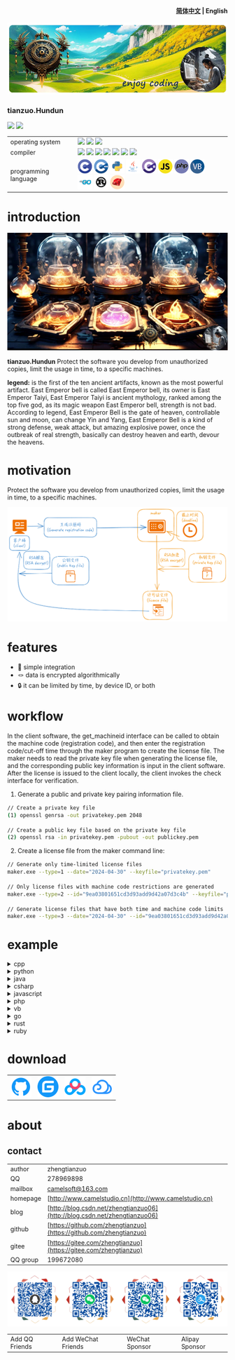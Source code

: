 <h4 align="right"><strong><a href="README.md">简体中文</a></strong> | English</h4>

![](img/logo.jpg)

### tianzuo.Hundun

![](https://img.shields.io/badge/release-1.0.0.0-blue.svg)
![](https://img.shields.io/badge/date-24.1.1-orange.svg)

||||
|--|--|--|
|operating system|![](https://img.shields.io/badge/os-windows_7+-blue.svg) ![](https://img.shields.io/badge/os-macos_10.14+-lightgrey.svg) ![](https://img.shields.io/badge/os-ubuntu_20.04+-orange.svg) ||
|compiler|![](https://img.shields.io/badge/c++-11-blue.svg) ![](https://img.shields.io/badge/msvc-14.0-blue.svg) ![](https://img.shields.io/badge/msvc-14.1-blue.svg) ![](https://img.shields.io/badge/msvc-14.2-blue.svg) ![](https://img.shields.io/badge/msvc-14.3-blue.svg) ![](https://img.shields.io/badge/llvm-10.0-lightgrey.svg) ![](https://img.shields.io/badge/gcc-9.4-orange.svg)||
|programming language|![](img/C.png) ![](img/C__.png) ![](img/Python.png) ![](img/Java.png) ![](img/C_.png) ![](img/JavaScript.png) ![](img/PHP.png) ![](img/Visual_Basic.png) ![](img/Go.png) ![](img/Rust.png) ![](img/Ruby.png)||
# introduction

![](img/alchemy_tianzuo.Hundun.jpg)

**tianzuo.Hundun** Protect the software you develop from unauthorized copies, limit the usage in time, to a specific machines.

**legend:**
is the first of the ten ancient artifacts, known as the most powerful artifact. East Emperor bell is called East Emperor bell, its owner is East Emperor Taiyi, East Emperor Taiyi is ancient mythology, ranked among the top five god, as its magic weapon East Emperor bell, strength is not bad. According to legend, East Emperor Bell is the gate of heaven, controllable sun and moon, can change Yin and Yang, East Emperor Bell is a kind of strong defense, weak attack, but amazing explosive power, once the outbreak of real strength, basically can destroy heaven and earth, devour the heavens.

# motivation
Protect the software you develop from unauthorized copies, limit the usage in time, to a specific machines.

![](img/tianzuo.Hundun.png)

# features

- 🧩 simple integration
- 🪢 data is encrypted algorithmically
- 🔒 it can be limited by time, by device ID, or both

# workflow

In the client software, the get_machineid interface can be called to obtain the machine code (registration code), and then enter the registration code/cut-off time through the maker program to create the license file. The maker needs to read the private key file when generating the license file, and the corresponding public key information is input in the client software. After the license is issued to the client locally, the client invokes the check interface for verification.

1. Generate a public and private key pairing information file.
  
```bash
// Create a private key file
(1) openssl genrsa -out privatekey.pem 2048

// Create a public key file based on the private key file
(2) openssl rsa -in privatekey.pem -pubout -out publickey.pem
```

2. Create a license file from the maker command line:

```bash
// Generate only time-limited license files
maker.exe --type=1 --date="2024-04-30" --keyfile="privatekey.pem"

// Only license files with machine code restrictions are generated
maker.exe --type=2 --id="9ea03801651cd3d93add9d42a07d3c4b" --keyfile="privatekey.pem"

// Generate license files that have both time and machine code limits
maker.exe --type=3 --date="2024-04-30" --id="9ea03801651cd3d93add9d42a07d3c4b" --keyfile="privatekey.pem"
```

# example
<details>
  <summary>cpp</summary>

```cpp
#include <iostream>
#include "../../include/tianzuo.HundunInterface.h" // 接口头文件 interface heaher file

#define Get_Machineid 0

int main() {
	std::string public_key = "-----BEGIN PUBLIC KEY-----\n"
		"MIIBIjANBgkqhkiG9w0BAQEFAAOCAQ8AMIIBCgKCAQEA3I4g6QtToZuQopoS7Myf\n"
		"p1QPSBdC0PWNzG0Ii+oMeEp+aqiiVDU33aIrHgyXcBsDNFyPi3R3USNI9WbyO0cw\n"
		"LrlYS8YRjP6ckz90lZph2VSXCFWXQm7nOqD4P9GC3QMvV3U9XLyLufRiZs0BcYVF\n"
		"ENbm+jt3Z8/ikkFaLh0Mw8Y3ksjJN+Kd2DyEgpj5taLXHShHRyLjWAd102M2J4Id\n"
		"z1hZg3CxyQNN7hQPmsFvZBsOejqAKeSO57/hRgo6IgZHh7iFbIpNyYjj1fxL0T5o\n"
		"ouJ5yHODq8fWQ9ZHmk3po9QtbQJIYXO/ShfladQiZrz74vg6VFjleVyPp9m9gAUn\n"
		"lQIDAQAB\n"
		"-----END PUBLIC KEY-----\n";

	tianzuo_HundunInt hundun;
#if Get_Machineid
	const char* id = hundun.get_machineid();
	if (id == nullptr) {
		std::cerr << "hundun.get_machineid error" << std::endl;
		return -1;
	}
	std::cout << "id: " << id << std::endl;
#else
	int days = 0;
	int error_code = tianzuo_Hundun_check(public_key.c_str(), "license.dat", &days);
	if (error_code != Hundun_error_code_success) {
		std::cout << "hundun.check error_code: " << error_code << " error_string: " << Hundun_error_code_strings[error_code] << std::endl;
		return -1;
	}
	std::cout << "hundun.check days: " << days << std::endl;
#endif
	return 0;
}

```
</details>

<details>
  <summary>python</summary>

```python
from ctypes import *
from enum import Enum
import ctypes


tianzuo_HundunLib = cdll.LoadLibrary('./tianzuo.Hundun.dll')


class Hundun_error_code(Enum):
    Hundun_error_code_success       = 0 # 成功
    Hundun_error_code_parameter     = 1 # 参数错误
    Hundun_error_code_parse         = 2 # 解析错误
    Hundun_error_code_licensefile   = 3 # 许可证文件或路径错误
    Hundun_error_code_outofdate     = 4 # 日期已过
    Hundun_error_code_unmatched     = 5 # 机器码不匹配


def tianzuo_Hundun_check(public_key_string, license_file, days):
    tianzuo_HundunLib.tianzuo_Hundun_check.argtypes = [c_char_p, c_char_p, ctypes.POINTER(ctypes.c_int)]
    return tianzuo_HundunLib.tianzuo_Hundun_check(public_key_string, license_file, days)


def main():
    public_key = (b"-----BEGIN PUBLIC KEY-----\n"
                  b"MIIBIjANBgkqhkiG9w0BAQEFAAOCAQ8AMIIBCgKCAQEA3I4g6QtToZuQopoS7Myf\n"
                  b"p1QPSBdC0PWNzG0Ii+oMeEp+aqiiVDU33aIrHgyXcBsDNFyPi3R3USNI9WbyO0cw\n"
                  b"LrlYS8YRjP6ckz90lZph2VSXCFWXQm7nOqD4P9GC3QMvV3U9XLyLufRiZs0BcYVF\n"
                  b"ENbm+jt3Z8/ikkFaLh0Mw8Y3ksjJN+Kd2DyEgpj5taLXHShHRyLjWAd102M2J4Id\n"
                  b"z1hZg3CxyQNN7hQPmsFvZBsOejqAKeSO57/hRgo6IgZHh7iFbIpNyYjj1fxL0T5o\n"
                  b"ouJ5yHODq8fWQ9ZHmk3po9QtbQJIYXO/ShfladQiZrz74vg6VFjleVyPp9m9gAUn\n"
                  b"lQIDAQAB\n"
                  b"-----END PUBLIC KEY-----\n")

    Hundun_error_code_strings_cn = (
        "成功",
        "参数错误",
        "解析错误",
        "许可证文件或路径错误",
        "日期已过",
        "机器码不匹配")

    Hundun_error_code_strings = (
        "success",
        "parameter error",
        "parse error",
        "license filename error",
        "out of date",
        "machine id unmatched")

    days = ctypes.c_int()
    license_file = b"license.dat"
    error_code = tianzuo_Hundun_check(public_key, license_file, days)
    if error_code != Hundun_error_code.Hundun_error_code_success.value:
        print("hundun.check error_code: {} error_string: {}".format(error_code, Hundun_error_code_strings[error_code]))
        return

    int_days = days.value
    print("hundun.check days: {}".format(int_days))


if __name__ == '__main__':
    main()

```
</details>

<details>
  <summary>java</summary>

```java
package cn.camelsoft;

import com.sun.jna.Library;
import com.sun.jna.Native;

enum Hundun_error_code {
    Hundun_error_code_success       (0),            ///<  成功
    Hundun_error_code_parameter     (1),            ///<  参数错误
    Hundun_error_code_parse         (2),            ///<  解析错误
    Hundun_error_code_licensefile   (3),            ///<  许可证文件或路径错误
    Hundun_error_code_outofdate     (4),            ///<  日期已过
    Hundun_error_code_unmatched     (5);            ///<  机器码不匹配

    private int value;

    Hundun_error_code(int value) {
        this.value = value;
    }

    public int getValue() {
        return value;
    }
}

public class Main {
    public interface tianzuo_HundunLib extends Library {
        tianzuo_HundunLib instance = (tianzuo_HundunLib) Native.load("./tianzuo.Hundun.dll", tianzuo_HundunLib.class);
        int tianzuo_Hundun_check(String public_key_string, String license_file, int[] days);
    }

    public static void main(String[] args) {
        System.setProperty("jna.encoding","UTF-8");

        String public_key = "-----BEGIN PUBLIC KEY-----\n" +
        "MIIBIjANBgkqhkiG9w0BAQEFAAOCAQ8AMIIBCgKCAQEA3I4g6QtToZuQopoS7Myf\n" +
        "p1QPSBdC0PWNzG0Ii+oMeEp+aqiiVDU33aIrHgyXcBsDNFyPi3R3USNI9WbyO0cw\n" +
        "LrlYS8YRjP6ckz90lZph2VSXCFWXQm7nOqD4P9GC3QMvV3U9XLyLufRiZs0BcYVF\n" +
        "ENbm+jt3Z8/ikkFaLh0Mw8Y3ksjJN+Kd2DyEgpj5taLXHShHRyLjWAd102M2J4Id\n" +
        "z1hZg3CxyQNN7hQPmsFvZBsOejqAKeSO57/hRgo6IgZHh7iFbIpNyYjj1fxL0T5o\n" +
        "ouJ5yHODq8fWQ9ZHmk3po9QtbQJIYXO/ShfladQiZrz74vg6VFjleVyPp9m9gAUn\n" +
        "lQIDAQAB\n" +
        "-----END PUBLIC KEY-----\n";

        String[] Hundun_error_code_strings_cn = {"成功",
                "参数错误",
                "解析错误",
                "许可证文件或路径错误",
                "日期已过",
                "机器码不匹配"};

        String[] Hundun_error_code_strings = {
                "success",
                "parameter error",
                "parse error",
                "license filename error",
                "out of date",
                "machine id unmatched"
        };

        int[] days = {0};
        int error_code = tianzuo_HundunLib.instance.tianzuo_Hundun_check(public_key, "license.dat", days);
        if (error_code != Hundun_error_code.Hundun_error_code_success.getValue()) {
            System.out.printf("hundun.check error_code: %d error_string: %s\n", error_code, Hundun_error_code_strings[error_code]);
            return;
        }
        System.out.printf("hundun.check days: : %d\n", days[0]);
    }
}

```
</details>

<details>
  <summary>csharp</summary>

```csharp


using System.Runtime.InteropServices;

class Program {
    [DllImport("tianzuo.Hundun.dll")]
    public static extern int tianzuo_Hundun_check(string public_key_string, string license_file, ref int days);

    public enum Hundun_error_code
    {
        Hundun_error_code_success,                ///<  成功
        Hundun_error_code_parameter,              ///<  参数错误
        Hundun_error_code_parse,                  ///<  解析错误
        Hundun_error_code_licensefile,            ///<  许可证文件或路径错误
        Hundun_error_code_outofdate,              ///<  日期已过
        Hundun_error_code_unmatched               ///<  机器码不匹配
    }

    public string[] Hundun_error_code_strings_cn = {
        "成功",
        "参数错误",
        "解析错误",
        "许可证文件或路径错误",
        "日期已过",
        "机器码不匹配"
    };

    public string[] Hundun_error_code_strings = {
        "success",
        "parameter error",
        "parse error",
        "license filename error",
        "out of date",
        "machine id unmatched"
    };

    static void Main(string[] args) {
        string public_key = "-----BEGIN PUBLIC KEY-----\n" +
            "MIIBIjANBgkqhkiG9w0BAQEFAAOCAQ8AMIIBCgKCAQEA3I4g6QtToZuQopoS7Myf\n" +
            "p1QPSBdC0PWNzG0Ii+oMeEp+aqiiVDU33aIrHgyXcBsDNFyPi3R3USNI9WbyO0cw\n" +
            "LrlYS8YRjP6ckz90lZph2VSXCFWXQm7nOqD4P9GC3QMvV3U9XLyLufRiZs0BcYVF\n" +
            "ENbm+jt3Z8/ikkFaLh0Mw8Y3ksjJN+Kd2DyEgpj5taLXHShHRyLjWAd102M2J4Id\n" +
            "z1hZg3CxyQNN7hQPmsFvZBsOejqAKeSO57/hRgo6IgZHh7iFbIpNyYjj1fxL0T5o\n" +
            "ouJ5yHODq8fWQ9ZHmk3po9QtbQJIYXO/ShfladQiZrz74vg6VFjleVyPp9m9gAUn\n" +
            "lQIDAQAB\n" +
            "-----END PUBLIC KEY-----\n";

        int days = 0;
        int error_code = tianzuo_Hundun_check(public_key, "license.dat", ref days);
        if (error_code != (int)Hundun_error_code.Hundun_error_code_success)
        {
            Program myProgram = new Program();
            Console.WriteLine("hundun.check error_code: " + error_code + " error_string: " + myProgram.Hundun_error_code_strings[error_code]);
            return;
        }
        Console.WriteLine("hundun.check days: " + days);

    }

}
```
</details>

<details>
  <summary>javascript</summary>

```js

Hundun_error_code_success     = 0 //  成功
Hundun_error_code_parameter   = 1 //  参数错误
Hundun_error_code_parse       = 2 //  解析错误
Hundun_error_code_licensefile = 3 //  许可证文件或路径错误
Hundun_error_code_outofdate   = 4 //  日期已过
Hundun_error_code_unmatched   = 5 //  机器码不匹配

let ffi = require('ffi-napi')
const ref = require('ref-napi');

let tianzuo_HundunLib = ffi.Library("tianzuo.Hundun.dll", {
    'tianzuo_Hundun_check':['int',['string','string','pointer']],
})

let public_key = "-----BEGIN PUBLIC KEY-----\n" +
"MIIBIjANBgkqhkiG9w0BAQEFAAOCAQ8AMIIBCgKCAQEA3I4g6QtToZuQopoS7Myf\n" +
"p1QPSBdC0PWNzG0Ii+oMeEp+aqiiVDU33aIrHgyXcBsDNFyPi3R3USNI9WbyO0cw\n" +
"LrlYS8YRjP6ckz90lZph2VSXCFWXQm7nOqD4P9GC3QMvV3U9XLyLufRiZs0BcYVF\n" +
"ENbm+jt3Z8/ikkFaLh0Mw8Y3ksjJN+Kd2DyEgpj5taLXHShHRyLjWAd102M2J4Id\n" +
"z1hZg3CxyQNN7hQPmsFvZBsOejqAKeSO57/hRgo6IgZHh7iFbIpNyYjj1fxL0T5o\n" +
"ouJ5yHODq8fWQ9ZHmk3po9QtbQJIYXO/ShfladQiZrz74vg6VFjleVyPp9m9gAUn\n" +
"lQIDAQAB\n" +
"-----END PUBLIC KEY-----\n";

const Hundun_error_code_strings_cn = [
    "成功",
    "参数错误",
    "解析错误",
    "许可证文件或路径错误",
    "日期已过",
    "机器码不匹配"];

const Hundun_error_code_strings = [
    "success",
    "parameter error",
    "parse error",
    "license filename error",
    "out of date",
    "machine id unmatched"];

days = Buffer.alloc(1 * ref.sizeof.int);
let error_code = tianzuo_HundunLib.tianzuo_Hundun_check(public_key, "license.dat", days);
if (error_code !== Hundun_error_code_success) {
    console.log("hundun.check error_code: %d error_string: %s\n", error_code, Hundun_error_code_strings[error_code]);
    return -1;
}
days_data = ref.get(days, 0, ref.types.int);
console.log("hundun.check days: %d\n", days_data);

```
</details>

<details>
  <summary>php</summary>

```php
<?php

// 检查是否加载了 FFI 扩展
if (extension_loaded('ffi')) {
    echo("已启用 FFI 扩展\n");
} else {
    die("未启动 FFI 扩展\n");
}

enum Hundun_error_code
{
    const Hundun_error_code_success = 0;        //  成功
    const Hundun_error_code_parameter = 1;      //  参数错误
    const Hundun_error_code_parse = 2;          //  解析错误
    const Hundun_error_code_licensefile = 3;    //  许可证文件或路径错误
    const Hundun_error_code_outofdate = 4;      //  日期已过
    const Hundun_error_code_unmatched = 5;      //  机器码不匹配
}

$ffi = FFI::cdef("
    int tianzuo_Hundun_check(const char* public_key_string, const char* license_file, int* days);
", "tianzuo.Hundun.dll");

$public_key = "-----BEGIN PUBLIC KEY-----
MIIBIjANBgkqhkiG9w0BAQEFAAOCAQ8AMIIBCgKCAQEA3I4g6QtToZuQopoS7Myf
p1QPSBdC0PWNzG0Ii+oMeEp+aqiiVDU33aIrHgyXcBsDNFyPi3R3USNI9WbyO0cw
LrlYS8YRjP6ckz90lZph2VSXCFWXQm7nOqD4P9GC3QMvV3U9XLyLufRiZs0BcYVF
ENbm+jt3Z8/ikkFaLh0Mw8Y3ksjJN+Kd2DyEgpj5taLXHShHRyLjWAd102M2J4Id
z1hZg3CxyQNN7hQPmsFvZBsOejqAKeSO57/hRgo6IgZHh7iFbIpNyYjj1fxL0T5o
ouJ5yHODq8fWQ9ZHmk3po9QtbQJIYXO/ShfladQiZrz74vg6VFjleVyPp9m9gAUn
lQIDAQAB
-----END PUBLIC KEY-----\n";

define('Hundun_error_code_strings_cn', [
    "成功",
    "参数错误",
    "解析错误",
    "许可证文件或路径错误",
    "日期已过",
    "机器码不匹配"]);

define('Hundun_error_code_strings', [
    "success",
    "parameter error",
    "parse error",
    "license filename error",
    "out of date",
    "machine id unmatched"
]);

$days = FFI::new("int");
$error_code = $ffi->tianzuo_Hundun_check($public_key, "license.dat", FFI::addr($days));
if ($error_code != Hundun_error_code::Hundun_error_code_success) {
    echo "hundun.check error_code: " . $error_code . " error_string: " . Hundun_error_code_strings[$error_code] . "\n";
    return;
}
echo "hundun.check days: " . $days->cdata . "\n";

?>
```
</details>

<details>
  <summary>vb</summary>

```vb

Imports System.Runtime.InteropServices

Enum Hundun_error_code
    Hundun_error_code_success = 0 '  成功
    Hundun_error_code_parameter = 1 '  参数错误
    Hundun_error_code_parse = 2 '  解析错误
    Hundun_error_code_licensefile = 3 '  许可证文件或路径错误
    Hundun_error_code_outofdate = 4 '  日期已过
    Hundun_error_code_unmatched = 5 '  机器码不匹配
End Enum

Module Program
    <DllImport("tianzuo.Hundun.dll")>
    Public Function tianzuo_Hundun_check(public_key_string As String, license_file As String, ByRef days As Integer) As Integer
    End Function

    ReadOnly Hundun_error_code_strings_cn() As String = {
        "成功",
        "参数错误",
        "解析错误",
        "许可证文件或路径错误",
        "日期已过",
        "机器码不匹配"}

    ReadOnly Hundun_error_code_strings() As String = {
        "success",
        "parameter error",
        "parse error",
        "license filename error",
        "out of date",
        "machine id unmatched"}

    Sub Main(args As String())
        Dim public_key As String = "-----BEGIN PUBLIC KEY-----
MIIBIjANBgkqhkiG9w0BAQEFAAOCAQ8AMIIBCgKCAQEA3I4g6QtToZuQopoS7Myf
p1QPSBdC0PWNzG0Ii+oMeEp+aqiiVDU33aIrHgyXcBsDNFyPi3R3USNI9WbyO0cw
LrlYS8YRjP6ckz90lZph2VSXCFWXQm7nOqD4P9GC3QMvV3U9XLyLufRiZs0BcYVF
ENbm+jt3Z8/ikkFaLh0Mw8Y3ksjJN+Kd2DyEgpj5taLXHShHRyLjWAd102M2J4Id
z1hZg3CxyQNN7hQPmsFvZBsOejqAKeSO57/hRgo6IgZHh7iFbIpNyYjj1fxL0T5o
ouJ5yHODq8fWQ9ZHmk3po9QtbQJIYXO/ShfladQiZrz74vg6VFjleVyPp9m9gAUn
lQIDAQAB
-----END PUBLIC KEY-----"

        Dim license_file As String = "license.dat"
        Dim days As Integer = 0
        Dim error_code As Integer = tianzuo_Hundun_check(public_key, license_file, days)
        If (error_code <> Hundun_error_code.Hundun_error_code_success) Then
            Console.WriteLine("hundun.check error_code: " + error_code.ToString + " error_string: " + Hundun_error_code_strings(error_code))
            Return
        End If

        Console.WriteLine("hundun.check days:" + days.ToString)
    End Sub
End Module

```
</details>

<details>
  <summary>go</summary>

```go
package main

/*
#include "tianzuo.HundunInterface.h"
*/
import "C"
import (
	"fmt"
	"syscall"
	"unsafe"
)

const (
	Hundun_error_code_success     = 0 //  成功
	Hundun_error_code_parameter   = 1 //  参数错误
	Hundun_error_code_parse       = 2 //  解析错误
	Hundun_error_code_licensefile = 3 //  许可证文件或路径错误
	Hundun_error_code_outofdate   = 4 //  日期已过
	Hundun_error_code_unmatched   = 5 //  机器码不匹配
)

func main() {
	const public_key string = "-----BEGIN PUBLIC KEY-----\n" +
		"MIIBIjANBgkqhkiG9w0BAQEFAAOCAQ8AMIIBCgKCAQEA3I4g6QtToZuQopoS7Myf\n" +
		"p1QPSBdC0PWNzG0Ii+oMeEp+aqiiVDU33aIrHgyXcBsDNFyPi3R3USNI9WbyO0cw\n" +
		"LrlYS8YRjP6ckz90lZph2VSXCFWXQm7nOqD4P9GC3QMvV3U9XLyLufRiZs0BcYVF\n" +
		"ENbm+jt3Z8/ikkFaLh0Mw8Y3ksjJN+Kd2DyEgpj5taLXHShHRyLjWAd102M2J4Id\n" +
		"z1hZg3CxyQNN7hQPmsFvZBsOejqAKeSO57/hRgo6IgZHh7iFbIpNyYjj1fxL0T5o\n" +
		"ouJ5yHODq8fWQ9ZHmk3po9QtbQJIYXO/ShfladQiZrz74vg6VFjleVyPp9m9gAUn\n" +
		"lQIDAQAB\n" +
		"-----END PUBLIC KEY-----\n"

	Hundun_error_code_strings_cn := [6]string{
		"成功",
		"参数错误",
		"解析错误",
		"许可证文件或路径错误",
		"日期已过",
		"机器码不匹配"}

	//Hundun_error_code_strings := [6]string{
	//	"success",
	//	"parameter error",
	//	"parse error",
	//	"license filename error",
	//	"out of date",
	//	"machine id unmatched"}

	dll := syscall.MustLoadDLL("tianzuo.Hundun.dll")
	tianzuo_Hundun_check := dll.MustFindProc("tianzuo_Hundun_check")
	days := C.int(0)
	pub_key := C.CString(public_key)
	license_file := C.CString("license.dat")
	error_code, _, _ := tianzuo_Hundun_check.Call(uintptr(unsafe.Pointer(pub_key)), uintptr(unsafe.Pointer(license_file)), uintptr(unsafe.Pointer(&days)))
	if error_code != Hundun_error_code_success {
		fmt.Println("hundun.check error_code: ", error_code, " error_string: ", Hundun_error_code_strings[error_code])
		return
	}
	fmt.Println("hundun.check days: ", days)
}

```
</details>

<details>
  <summary>rust</summary>

```rust

use std::os::raw::c_char;
use std::ffi::{c_int};
use std::ffi::CString;

#[link(name = "tianzuo.Hundun")]
extern {
    fn tianzuo_Hundun_check(public_key_string: *const c_char, license_file: *const c_char, days: *const c_int) -> c_int;
}

const Hundun_error_code_strings_cn: [&str; 6] = [
    "成功",
    "参数错误",
    "解析错误",
    "许可证文件或路径错误",
    "日期已过",
    "机器码不匹配"];

const Hundun_error_code_strings: [&str; 6] = [
    "success",
    "parameter error",
    "parse error",
    "license filename error",
    "out of date",
    "machine id unmatched"];

fn main() {
    unsafe {
        let public_key = CString::new(String::from("-----BEGIN PUBLIC KEY-----\n\
        MIIBIjANBgkqhkiG9w0BAQEFAAOCAQ8AMIIBCgKCAQEA3I4g6QtToZuQopoS7Myf\n\
        p1QPSBdC0PWNzG0Ii+oMeEp+aqiiVDU33aIrHgyXcBsDNFyPi3R3USNI9WbyO0cw\n\
        LrlYS8YRjP6ckz90lZph2VSXCFWXQm7nOqD4P9GC3QMvV3U9XLyLufRiZs0BcYVF\n\
        ENbm+jt3Z8/ikkFaLh0Mw8Y3ksjJN+Kd2DyEgpj5taLXHShHRyLjWAd102M2J4Id\n\
        z1hZg3CxyQNN7hQPmsFvZBsOejqAKeSO57/hRgo6IgZHh7iFbIpNyYjj1fxL0T5o\n\
        ouJ5yHODq8fWQ9ZHmk3po9QtbQJIYXO/ShfladQiZrz74vg6VFjleVyPp9m9gAUn\n\
        lQIDAQAB\n\
        -----END PUBLIC KEY-----\n")).expect("Failed to create CString");



        let license_file = CString::new(String::from("license.dat")).expect("Failed to create CString");
        let mut days: c_int = 0;
        let error_code = tianzuo_Hundun_check(public_key.as_ptr(), license_file.as_ptr(), &mut days);
        if 0 != error_code {
            let errorc: usize =  error_code as usize;
            println!("hundun.check error_code: {:?} error_string: {:?}", error_code, Hundun_error_code_strings[errorc]);
        }

        println!("hundun.check days: {:?}", days);
    }
}

```
</details>

<details>
  <summary>ruby</summary>

```ruby
require 'fiddle'

lib = Fiddle::dlopen('C:/Users/zhengtianzuo/RubymineProjects/tianzuo.HundunTest/tianzuo.Hundun.dll')
tianzuo_Hundun_check = Fiddle::Function.new(lib['tianzuo_Hundun_check'], [Fiddle::TYPE_VOIDP, Fiddle::TYPE_VOIDP, Fiddle::TYPE_VOIDP], Fiddle::TYPE_INT)

public_key = "-----BEGIN PUBLIC KEY-----
MIIBIjANBgkqhkiG9w0BAQEFAAOCAQ8AMIIBCgKCAQEA3I4g6QtToZuQopoS7Myf
p1QPSBdC0PWNzG0Ii+oMeEp+aqiiVDU33aIrHgyXcBsDNFyPi3R3USNI9WbyO0cw
LrlYS8YRjP6ckz90lZph2VSXCFWXQm7nOqD4P9GC3QMvV3U9XLyLufRiZs0BcYVF
ENbm+jt3Z8/ikkFaLh0Mw8Y3ksjJN+Kd2DyEgpj5taLXHShHRyLjWAd102M2J4Id
z1hZg3CxyQNN7hQPmsFvZBsOejqAKeSO57/hRgo6IgZHh7iFbIpNyYjj1fxL0T5o
ouJ5yHODq8fWQ9ZHmk3po9QtbQJIYXO/ShfladQiZrz74vg6VFjleVyPp9m9gAUn
lQIDAQAB
-----END PUBLIC KEY-----"

Hundun_error_code_strings_cn = [
  "成功",
  "参数错误",
  "解析错误",
  "许可证文件或路径错误",
  "日期已过",
  "机器码不匹配"]

Hundun_error_code_strings = [
  "success",
  "parameter error",
  "parse error",
  "license filename error",
  "out of date",
  "machine id unmatched"]

license_file = "license.dat"
days = Fiddle::Pointer.malloc(Fiddle::SIZEOF_INT)
error_code = tianzuo_Hundun_check.call(public_key, license_file, days)
if error_code != 0
  print("hundun.check error_code: ", error_code, " error_string:", Hundun_error_code_strings[error_code] ," \n")
  return
end

int_days = days[0, Fiddle::SIZEOF_INT].unpack('I')[0]
print("hundun.check days: ", int_days, "\n")

```
</details>

# download

|||||
|--|--|--|--|
|[![download](img/com_btnGitHub.svg)](https://github.com/zhengtianzuo/tianzuo.Hundun/releases)|[![download](img/com_btnGitee.svg)](https://gitee.com/zhengtianzuo/tianzuo.Hundun/releases)|[![download](img/down_baidu.svg)](https://pan.baidu.com/s/1MMBny5AbKTfKn0hWjV5BEw?pwd=1234)|[![download](img/down_weiyun.svg)](https://share.weiyun.com/TtFiXpyV)|

# about
## contact

||||
|--|--|--|
|author|zhengtianzuo||
|QQ|278969898||
|mailbox|camelsoft@163.com||
|homepage|[http://www.camelstudio.cn](http://www.camelstudio.cn)||
|blog|[http://blog.csdn.net/zhengtianzuo06](http://blog.csdn.net/zhengtianzuo06)||
|github|[https://github.com/zhengtianzuo](https://github.com/zhengtianzuo)||
|gitee|[https://gitee.com/zhengtianzuo](https://gitee.com/zhengtianzuo)||
|QQ group|199672080||

![](img/allinone.png)

|||||
|--|--|--|--|
|Add QQ Friends|Add WeChat Friends|WeChat Sponsor|Alipay Sponsor|




